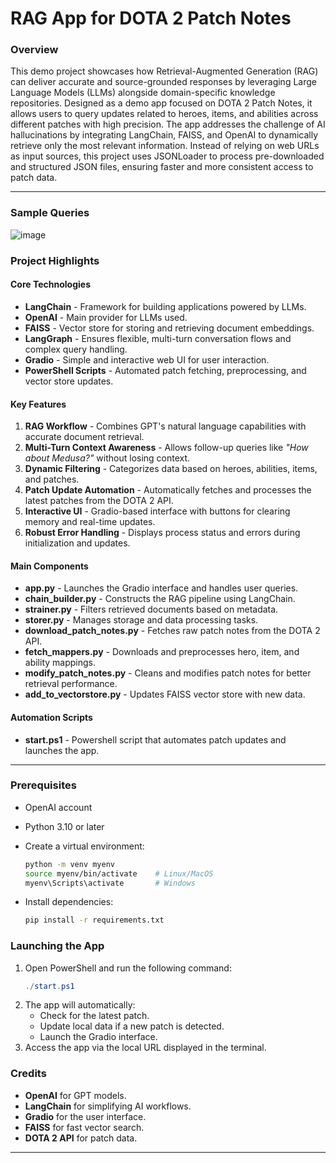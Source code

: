 RAG App for DOTA 2 Patch Notes
==============================

### Overview

This demo project showcases how Retrieval-Augmented Generation (RAG) can deliver accurate and source-grounded responses by leveraging Large Language Models (LLMs) alongside domain-specific knowledge repositories.
Designed as a demo app focused on DOTA 2 Patch Notes, it allows users to query updates related to heroes, items, and abilities across different patches with high precision. The app addresses the challenge of AI hallucinations by integrating LangChain, FAISS, and OpenAI to dynamically retrieve only the most relevant information.
Instead of relying on web URLs as input sources, this project uses JSONLoader to process pre-downloaded and structured JSON files, ensuring faster and more consistent access to patch data.

---

### Sample Queries
![image](https://github.com/user-attachments/assets/034c22eb-bf9b-4d8d-839d-909de1b32b04)

### Project Highlights

#### **Core Technologies**
- **LangChain** - Framework for building applications powered by LLMs.
- **OpenAI** - Main provider for LLMs used.
- **FAISS** - Vector store for storing and retrieving document embeddings.
- **LangGraph** - Ensures flexible, multi-turn conversation flows and complex query handling.
- **Gradio** - Simple and interactive web UI for user interaction.
- **PowerShell Scripts** - Automated patch fetching, preprocessing, and vector store updates.

#### **Key Features**
1. **RAG Workflow** - Combines GPT's natural language capabilities with accurate document retrieval.
2. **Multi-Turn Context Awareness** - Allows follow-up queries like *"How about Medusa?"* without losing context.
3. **Dynamic Filtering** - Categorizes data based on heroes, abilities, items, and patches.
4. **Patch Update Automation** - Automatically fetches and processes the latest patches from the DOTA 2 API.
5. **Interactive UI** - Gradio-based interface with buttons for clearing memory and real-time updates.
6. **Robust Error Handling** - Displays process status and errors during initialization and updates.

#### **Main Components**
- **app.py** - Launches the Gradio interface and handles user queries.
- **chain_builder.py** - Constructs the RAG pipeline using LangChain.
- **strainer.py** - Filters retrieved documents based on metadata.
- **storer.py** - Manages storage and data processing tasks.
- **download_patch_notes.py** - Fetches raw patch notes from the DOTA 2 API.
- **fetch_mappers.py** - Downloads and preprocesses hero, item, and ability mappings.
- **modify_patch_notes.py** - Cleans and modifies patch notes for better retrieval performance.
- **add_to_vectorstore.py** - Updates FAISS vector store with new data.

#### **Automation Scripts**
- **start.ps1** - Powershell script that automates patch updates and launches the app.

---

### **Prerequisites**
- OpenAI account
- Python 3.10 or later
- Create a virtual environment:
  ```bash
  python -m venv myenv
  source myenv/bin/activate    # Linux/MacOS
  myenv\Scripts\activate       # Windows
  ```

- Install dependencies:
  ```bash
  pip install -r requirements.txt
  ```

### **Launching the App**
1. Open PowerShell and run the following command:
   ```powershell
   ./start.ps1
   ```
2. The app will automatically:
   - Check for the latest patch.
   - Update local data if a new patch is detected.
   - Launch the Gradio interface.
3. Access the app via the local URL displayed in the terminal.

### Credits
- **OpenAI** for GPT models.
- **LangChain** for simplifying AI workflows.
- **Gradio** for the user interface.
- **FAISS** for fast vector search.
- **DOTA 2 API** for patch data.

---

